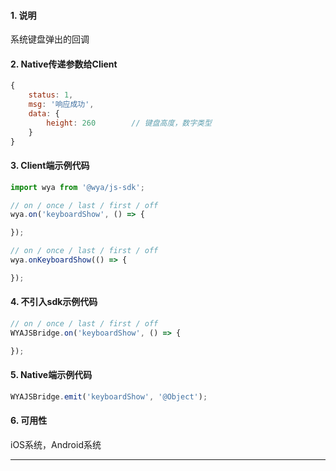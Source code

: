 #### 1. 说明

系统键盘弹出的回调

#### 2. Native传递参数给Client

```javascript
{
	status: 1,
	msg: '响应成功',
	data: {
		height: 260        // 键盘高度，数字类型
	}
}
```

#### 3. Client端示例代码

```javascript
import wya from '@wya/js-sdk';

// on / once / last / first / off
wya.on('keyboardShow', () => {

});

// on / once / last / first / off
wya.onKeyboardShow(() => {

});
```

#### 4. 不引入sdk示例代码

```javascript
// on / once / last / first / off
WYAJSBridge.on('keyboardShow', () => {

});
```

#### 5. Native端示例代码

```javascript
WYAJSBridge.emit('keyboardShow', '@Object');
```

#### 6. 可用性

iOS系统，Android系统

---------

